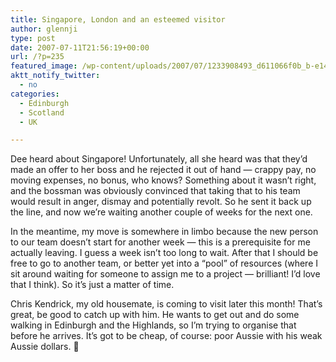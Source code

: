 ```yaml
---
title: Singapore, London and an esteemed visitor
author: glennji
type: post
date: 2007-07-11T21:56:19+00:00
url: /?p=235
featured_image: /wp-content/uploads/2007/07/1233908493_d611066f0b_b-e1497260736881.jpg
aktt_notify_twitter:
  - no
categories:
  - Edinburgh
  - Scotland
  - UK

---
```

Dee heard about Singapore! Unfortunately, all she heard was that they&#8217;d made an offer to her boss and he rejected it out of hand &#8212; crappy pay, no moving expenses, no bonus, who knows? Something about it wasn&#8217;t right, and the bossman was obviously convinced that taking that to his team would result in anger, dismay and potentially revolt. So he sent it back up the line, and now we&#8217;re waiting another couple of weeks for the next one.
  
In the meantime, my move is somewhere in limbo because the new person to our team doesn&#8217;t start for another week &#8212; this is a prerequisite for me actually leaving. I guess a week isn&#8217;t too long to wait. After that I should be free to go to another team, or better yet into a &#8220;pool&#8221; of resources (where I sit around waiting for someone to assign me to a project &#8212; brilliant! I&#8217;d love that I think). So it&#8217;s just a matter of time.
  
Chris Kendrick, my old housemate, is coming to visit later this month! That&#8217;s great, be good to catch up with him. He wants to get out and do some walking in Edinburgh and the Highlands, so I&#8217;m trying to organise that before he arrives. It&#8217;s got to be cheap, of course: poor Aussie with his weak Aussie dollars. 🙂
